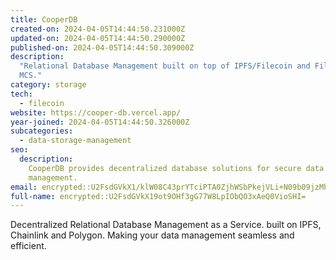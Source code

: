 ```yaml
---
title: CooperDB
created-on: 2024-04-05T14:44:50.231000Z
updated-on: 2024-04-05T14:44:50.290000Z
published-on: 2024-04-05T14:44:50.309000Z
description:
  "Relational Database Management built on top of IPFS/Filecoin and FilSwan
  MCS."
category: storage
tech:
  - filecoin
website: https://cooper-db.vercel.app/
year-joined: 2024-04-05T14:44:50.326000Z
subcategories:
  - data-storage-management
seo:
  description:
    CooperDB provides decentralized database solutions for secure data
    management.
email: encrypted::U2FsdGVkX1/klW08C43prYTciPTA0ZjhWSbPkejVLi+N09b09jzMhzwxCARysEVJ
full-name: encrypted::U2FsdGVkX19ot9OHf3gG77W8LpIObQO3xAeQ0VioSHI=
---
```


Decentralized Relational Database Management as a Service. built on IPFS, Chainlink and Polygon. Making your data management seamless and efficient.
